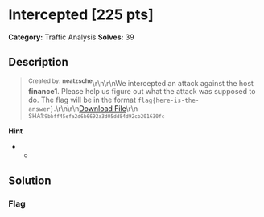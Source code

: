 # Intercepted [225 pts]

**Category:** Traffic Analysis
**Solves:** 39

## Description
><sup>Created by: <b>neatzsche</b></sup>\r\n\r\nWe intercepted an attack against the host **finance1**. Please help us figure out what the attack was supposed to do. The flag will be in the format `flag{here-is-the-answer}`.\r\n\r\n[Download File](https://tinyurl.com/he24hwmv)\r\n<br><sup>SHA1:`9bbff45efa2d6b6692a3d05dd84d92cb201630fc`</sup>

**Hint**
* -

## Solution

### Flag

